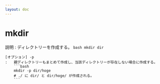 ```yaml
---
layout: doc
---
```


# mkdir
説明
:   ディレクトリーを作成する。
    ```bash
    mkdir dir
    ```

    [オプション] -p
    :   親ディレクトリーもまとめて作成し、当該ディレクトリーが存在しない場合に作成する。
        ```bash
        mkdir -p dir/hoge
        # ./ に dir/ と dir/hoge/ が作成される。
        ```